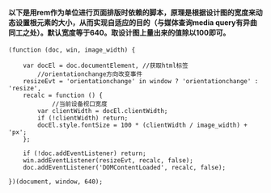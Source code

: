 #### 以下是用rem作为单位进行页面排版时依赖的脚本，原理是根据设计图的宽度来动态设置根元素的大小，从而实现自适应的目的（与媒体查询media query有异曲同工之处）。默认宽度等于640。取设计图上量出来的值除以100即可。
 
	(function (doc, win, image_width) {

	    var docEl = doc.documentElement, //获取html标签
			//orientationchange方向改变事件
		resizeEvt = 'orientationchange' in window ? 'orientationchange' : 'resize',
		recalc = function () {
				//当前设备视口宽度
		    var clientWidth = docEl.clientWidth;
		    if (!clientWidth) return;
		    docEl.style.fontSize = 100 * (clientWidth / image_width) + 'px';
		};

	    if (!doc.addEventListener) return;
	    win.addEventListener(resizeEvt, recalc, false);
	    doc.addEventListener('DOMContentLoaded', recalc, false);

	})(document, window, 640);
